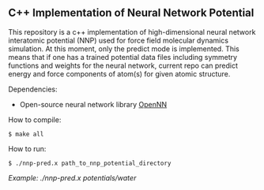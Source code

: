## C++ Implementation of Neural Network Potential

This repository is a c++ implementation of high-dimensional neural network interatomic potential (NNP) used for force field molecular dynamics simulation. At this moment, only the predict mode is implemented. 
This means that if one has a trained potential data files including symmetry functions and weights 
for the neural network, current repo can predict energy and force components of atom(s) for given atomic structure.

Dependencies:
- Open-source neural network library [OpenNN](http://www.opennn.net/documentation/)

How to compile:
```
$ make all
```

How to run:
```
$ ./nnp-pred.x path_to_nnp_potential_directory
```
*Example: ./nnp-pred.x potentials/water*